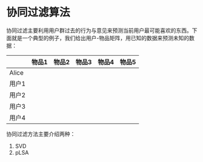 # 协同过滤算法

协同过滤主要利用用户群过去的行为与意见来预测当前用户最可能喜欢的东西。下面就是一个典型的例子，我们给出用户-物品矩阵，用已知的数据来预测未知的数据： 

|  |物品1  | 物品2 | 物品3 | 物品4 | 物品5 |
| :--- | :---: | :--- | :--- | :--- | :--- |
| Alice |  |  |  |  |  |
|用户1  |  |  |  |  |  |
|用户2  |  |  |  |  |  |
|用户3  |  |  |  |  |  |
|用户4  |  |  |  |  |  |

协同过滤方法主要介绍两种：  
1. SVD  
2. pLSA

